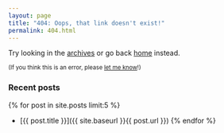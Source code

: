 ```yaml
---
layout: page
title: "404: Oops, that link doesn't exist!"
permalink: 404.html
---
```


Try looking in the [archives](/archives) or go back [home](/) instead.

<small>(If you think this is an error, please [let me know](/contact)!)</small>

### Recent posts

{% for post in site.posts limit:5 %}
* [{{ post.title }}]({{ site.baseurl }}{{ post.url }})
{% endfor %}